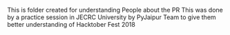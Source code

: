 This is folder created for understanding People about the PR 
This was done by a practice session in JECRC University by PyJaipur Team 
to give them better understanding of Hacktober Fest 2018
